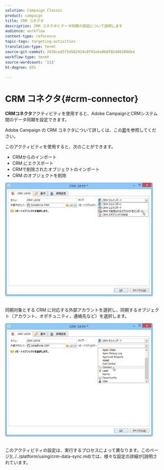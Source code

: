 ```yaml
---
solution: Campaign Classic
product: campaign
title: CRM コネクタ
description: CRM コネクタとデータ同期の設定について説明します
audience: workflow
content-type: reference
topic-tags: targeting-activities
translation-type: tm+mt
source-git-commit: 2838ced5f5d562914c0791e6a0b8f02dd61006b4
workflow-type: tm+mt
source-wordcount: '113'
ht-degree: 65%

---
```



# CRM コネクタ{#crm-connector}

**CRMコネクタ**&#x200B;アクティビティを使用すると、Adobe CampaignとCRMシステム間のデータ同期を設定できます。

Adobe Campaign の CRM コネクタについて詳しくは、この[節](../../platform/using/crm-connectors.md)を参照してください。

このアクティビティを使用すると、次のことができます。

* CRMからのインポート
* CRM にエクスポート
* CRMで削除されたオブジェクトのインポート
* CRM のオブジェクトを削除

![](assets/crm_task_select_op.png)

同期対象とする CRM に対応する外部アカウントを選択し、同期するオブジェクト（アカウント、オポチュニティ、連絡先など）を選択します。

![](assets/crm_task_select_obj.png)

このアクティビティの設定は、実行するプロセスによって異なります。このページ](../../platform/using/crm-data-sync.md)では、様々な設定の詳細が[説明されています。
